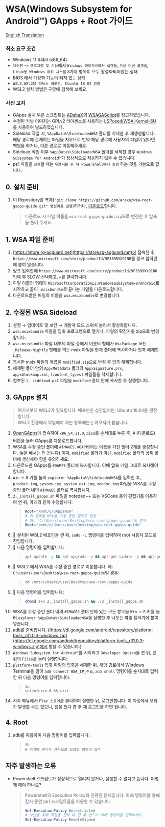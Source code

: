 # WSA(Windows Subsystem for Android™️) GApps + Root 가이드

[English Translation](./ENG_README.md)

### 최소 요구 조건

- Windows 11 64bit (x86_64)<br>
- `제어판` -> `프로그램 및 기능`에서 `Windows 하이퍼바이저 플랫폼`, `가상 머신 플랫폼`, `Linux용 Windows 하위 시스템` 3가지 항목이 모두 활성화되어있는 상태<br>
- BIOS 에서 가상화 기능이 켜져 있는 상태<br>
- `WSL2`, `WSL2용 리눅스 배포판, Ubuntu 18.04 권장`
- WSL2 설치 방법은 구글에 검색해 보세요.

### 사전 고지

- GApps 설치 부분 스크립트는 [ADeltaX](https://github.com/ADeltaX)의 [WSAGAScript](https://github.com/ADeltaX/WSAGAScript)를 참고하였습니다.
- 수정된 커널 이미지는 GPLv2 라이센스를 사용하는 [LSPosed/WSA-Kernel-SU](https://github.com/LSPosed/WSA-Kernel-SU/tree/kernel)를 사용하여 빌드하였습니다.
- Sideload 작업 시, `%AppData%\SideloadedWSA` 폴더를 삭제한 후 재생성합니다. 해당 경로에 존재하는 파일을 지우므로 만약 해당 경로에 사용자의 파일이 있다면 백업을 하거나, 다른 경로로 이동해주세요.
- Sideload 작업 이후 `%AppData%\SideloadedWSA` 폴더를 삭제할 경우 `Windows Subsystem for Android™️`가 정상적으로 작동하지 않을 수 있습니다.
- ps1 파일을 `실행`할 때는 `우클릭을 한 뒤 Powershell에서 실행` 하는 것을 기본으로 합니다.

## 0. 설치 준비

1. 이 Repository를 복제(`"git clone https://github.com/aroxu/wsa-root-gapps-guide.git" 명령어를 실행`)하거나, [다운로드](https://github.com/aroxu/wsa-root-gapps-guide/archive/refs/heads/main.zip)합니다.
   > 다운로드 시 파일 이름을 `wsa-root-gapps-guide.zip`으로 변경한 후 압축을 풀어 주세요.

## 1. WSA 파일 준비

1. [https://store.rg-adguard.net](https://store.rg-adguard.net)에 접속한 후, `https://www.microsoft.com/store/productId/9P3395VX91NR`를 링크 입력란에 붙여 넣습니다.<br>
2. 링크 입력란에 `https://www.microsoft.com/store/productId/9P3395VX91NR` 입력 후 SLOW 선택하고, `✔`를 클릭합니다.<br>
3. 파일 이름의 형태가 `MicrosoftCorporationII.WindowsSubsystemForAndroid`로 시작하고 끝이 `.msixbundle`로 끝나는 파일을 다운로드합니다.<br>
4. 다운로드받은 파일의 이름을 `wsa.msixbundle`로 변경합니다.<br>

## 2. 수정된 WSA Sideload

1.  설정 → 업데이트 및 보안 → 개발자 모드 스위치 눌러서 활성화합니다.<br>
2.  `wsa.msixbundle` 파일을 압축 프로그램으로 열거나, 파일의 확장자를 zip으로 변경합니다.<br>
3.  `wsa.msixbundle` 파일 내부의 파일 중에서 이름의 형태가 `WsaPackage_버전_Release-Nightly` 형태를 띄는 msix 파일을 현재 폴더에 복사하거나 압축 해제합니다.<br>
4.  복사한 msix 파일의 이름을 `modified.zip`으로 변경 후 압축 해제합니다.<br>
5.  해제된 폴더 안의 `AppxMetadata` 폴더와 `AppxSignature.p7x`, `appxblockmap.xml`, `[content_types]` 파일들을 삭제합니다.<br>
6.  첨부된 `1. sideload.ps1` 파일을 `modified` 폴더 안에 복사한 후 실행합니다.<br>

## 3. GApps 설치

> 여기서부터 WSL2가 필요합니다. 배포판은 상관없지만, Ubuntu 18.04를 권장합니다.<br>
> WSL2 환경에서 작업해야 하는 항목에는 `🐧` 이모지가 붙습니다.<br>

1. [OpenGApps](https://opengapps.org/)에 접속하여 `x86_64`, `11.0`, `pico`를 순서대로 누른 후, ⬇️ (다운로드) 버튼을 눌러 GApps를 다운로드합니다.<br>
2. WSA를 수정 중인 폴더에 `#IMAGES`, `#GAPPS`라는 이름을 가진 폴더 2개를 생성합니다. (#을 빼서는 안 됩니다) 이때, `modified` 폴더가 아닌, `modified` 폴더의 상위 폴더에 생성해야 함을 유의하세요.
3. 다운로드한 GApps를 `#GAPPS` 폴더에 복사합니다. 이때 압축 파일 그대로 복사해야 합니다.
4. `Win + R` 키를 눌러 `explorer %AppData%\SideloadedWSA`를 입력한 후, `product.img`, `system.img`, `system_ext.img`, `vendor.img` 파일을 WSA를 수정 중인 폴더 내의 `#IMAGES` 폴더로 복사합니다.
5. `2._install_gapps.sh` 파일을 notepad++ 또는 VSCode 등의 편집기를 이용하여 연 뒤, 아래와 같이 수정합니다:
   > ```bash
   > Root="/mnt/c/GAppsWSA"
   > # 위 항목을 WSA를 수정 중인 경로로 변경
   > # 예: `C:\Users\user\Desktop\wsa-root-gapps-guide`일 경우:
   > Root="/mnt/c/Users/user/Desktop/wsa-root-gapps-guide"
   > ```
6. 🐧 설치된 WSL2 배포판을 켠 뒤, `sudo -i` 명령어를 입력하여 root 사용자 모드로 진입합니다.<br>
7. 🐧 다음 명령어를 입력합니다:
   > ```bash
   > apt update -y && apt upgrade -y && apt-get update -y && apt-get upgrade -y && apt-get install -y unzip lzip wget
   > ```
8. 🐧 WSL2 에서 WSA를 수정 중인 경로로 이동합니다. 예: `C:\Users\user\Desktop\wsa-root-gapps-guide`일 경우:
   > ```bash
   > cd /mnt/c/Users/user/Desktop/wsa-root-gapps-guide
   > ```
9. 🐧 다음 명령어를 입력합니다:
   > ```bash
   > chmod a+x 2._install_gapps.sh && ./2._install_gapps.sh
   > ```
10. WSA를 수정 중인 폴더 내의 `#IMAGES` 폴더 안에 있는 모든 항목을 `Win + R` 키를 눌러 `explorer %AppData%\SideloadedWSA`을 실행한 후 나오는 파일 탐색기에 붙여 넣습니다.
11. adb를 준비합니다. ([https://dl.google.com/android/repository/platform-tools_r31.0.3-windows.zip](https://dl.google.com/android/repository/platform-tools_r31.0.3-windows.zip)에서 받을 수 있습니다.)
12. `Windows Subsystem for Android™️`를 시작하고 `Developer Option`을 켠 뒤, 맨 위의 `Files`를 눌러 실행합니다.
13. `platform-tools` 압축 파일의 압축을 해제한 뒤, 해당 경로에서 Windows Terminal을 열어 `adb connect WSA_IP_주소`, `adb shell` 명령어를 순서대로 입력한 뒤 다음 명령어를 입력합니다:
    > ```shell
    > su
    > setenforce 0 && exit
    > ```
14. 시작 메뉴에서 `Play 스토어`를 클릭하여 실행한 뒤, 로그인합니다. 이 과정에서 오류가 발생할 수도 있으니, 앱을 껐다 켠 후 재 로그인을 하면 됩니다.<br>

## 4. Root

1. adb를 이용하여 다음 명령어를 입력합니다:
   > ```shell
   > su
   > # 여기에 관리자 권한으로 실행할 명령어 입력
   > ```

## 자주 발생하는 오류

- Powershell 스크립트가 정상적으로 열리지 않거나, 실행할 수 없다고 뜹니다. 어떻게 해야 하나요?
  > Powershell의 Execution Policy와 관련된 문제입니다. 아래 명령어를 통해 잠시 동안 ps1 스크립트들을 허용할 수 있습니다.
  >
  > ```ps1
  > Set-ExecutionPolicy Unrestricted
  > # 보안을 위해 작업을 전부 다 한 후 반드시 아래 명령어를 입력하세요.
  > Set-ExecutionPolicy RemoteSigned
  > ```
